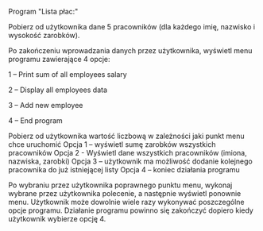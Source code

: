 Program "Lista płac:"

Pobierz od użytkownika dane 5 pracowników (dla każdego imię, nazwisko i wysokość zarobków). 

Po zakończeniu wprowadzania danych przez użytkownika, wyświetl menu programu zawierające 4 opcje:

1 – Print sum of all employees salary

2 – Display all employees data

3 – Add new employee

4 – End program

Pobierz od użytkownika wartość liczbową w zależności jaki punkt menu chce uruchomić
Opcja 1 – wyświetl sumę zarobków wszystkich pracowników
Opcja 2 - Wyświetl dane wszystkich pracowników (imiona, nazwiska, zarobki)
Opcja 3 – użytkownik ma możliwość dodanie kolejnego pracownika do już istniejącej listy
Opcja 4 – koniec działania programu

Po wybraniu przez użytkownika poprawnego punktu menu, wykonaj wybrane przez użytkownika polecenie, a następnie wyświetl ponownie menu. 
Użytkownik może dowolnie wiele razy wykonywać poszczególne opcje programu. Działanie programu powinno się zakończyć dopiero kiedy użytkownik wybierze opcję 4.
